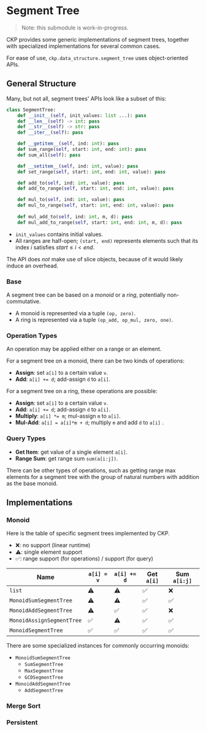 # Segment Tree

> Note: this submodule is work-in-progress.

CKP provides some generic implementations of segment trees, together with specialized implementations for several common cases.

For ease of use, `ckp.data_structure.segment_tree` uses object-oriented APIs.

## General Structure

Many, but not all, segment trees' APIs look like a subset of this:

```py
class SegmentTree:
    def __init__(self, init_values: list ...): pass
    def __len__(self) -> int: pass
    def __str__(self) -> str: pass
    def __iter__(self): pass

    def __getitem__(self, ind: int): pass
    def sum_range(self, start: int, end: int): pass
    def sum_all(self): pass

    def __setitem__(self, ind: int, value): pass
    def set_range(self, start: int, end: int, value): pass

    def add_to(self, ind: int, value): pass
    def add_to_range(self, start: int, end: int, value): pass

    def mul_to(self, ind: int, value): pass
    def mul_to_range(self, start: int, end: int, value): pass
    
    def mul_add_to(self, ind: int, m, d): pass
    def mul_add_to_range(self, start: int, end: int, m, d): pass
```

- `init_values` contains initial values.
- All ranges are half-open; `(start, end)` represents elements such that its index $i$ satisfies $start \le i < end$.

The API does *not* make use of slice objects, because of it would likely induce an overhead.

### Base

A segment tree can be based on a *monoid* or a *ring*, potentially non-commutative.

- A monoid is represented via a tuple `(op, zero)`.
- A ring is represented via a tuple `(op_add, op_mul, zero, one)`.

### Operation Types

An operation may be applied either on a range or an element.

For a segment tree on a monoid, there can be two kinds of operations:

- **Assign**: set `a[i]` to a certain value `v`.
- **Add**: `a[i] += d`; add-assign `d` to `a[i]`.

For a segment tree on a ring, these operations are possible:

- **Assign**: set `a[i]` to a certain value `v`.
- **Add**: `a[i] += d`; add-assign `d` to `a[i]`.
- **Multiply**: `a[i] *= m`; mul-assign `m` to `a[i]`.
- **Mul-Add**: `a[i] = a[i]*m + d`; multiply `m` and add `d` to `a[i]` .

### Query Types

- **Get Item**: get value of a single element `a[i]`.
- **Range Sum**: get range sum `sum(a[i:j])`.

There can be other types of operations, such as getting range max elements for a segment tree with the group of natural numbers with addition as the base monoid.

## Implementations

### Monoid

Here is the table of specific segment trees implemented by CKP.

- ❌: no support (linear runtime)
- ⚠️: single element support
- ✅: range support (for operations) / support (for query)

| Name | `a[i] = v` | `a[i] += d` | Get `a[i]` | Sum `a[i:j]` |
| ---- | ---------- | ----------- | ---------- | ------------ |
| `list` | ⚠️ | ⚠️ | ✅ | ❌ |
| `MonoidSumSegmentTree` | ⚠️ | ⚠️ | ✅ | ✅ |
| `MonoidAddSegmentTree` | ⚠️ | ✅ | ✅ | ❌ |
| `MonoidAssignSegmentTree` | ✅ | ⚠️ | ✅ | ✅ |
| `MonoidSegmentTree` | ✅ | ✅ | ✅ | ✅ |

There are some specialized instances for commonly occurring monoids:

- `MonoidSumSegmentTree`
  - `SumSegmentTree`
  - `MaxSegmentTree`
  - `GCDSegmentTree`
- `MonoidAddSegmentTree`
  - `AddSegmentTree`

### Merge Sort

### Persistent